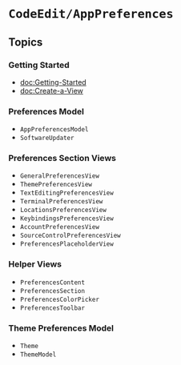 # ``CodeEdit/AppPreferences``

## Topics

### Getting Started

- <doc:Getting-Started>
- <doc:Create-a-View>

### Preferences Model

- ``AppPreferencesModel``
- ``SoftwareUpdater``

### Preferences Section Views

- ``GeneralPreferencesView``
- ``ThemePreferencesView``
- ``TextEditingPreferencesView``
- ``TerminalPreferencesView``
- ``LocationsPreferencesView``
- ``KeybindingsPreferencesView``
- ``AccountPreferencesView``
- ``SourceControlPreferencesView``
- ``PreferencesPlaceholderView``

### Helper Views

- ``PreferencesContent``
- ``PreferencesSection``
- ``PreferencesColorPicker``
- ``PreferencesToolbar``

### Theme Preferences Model

- ``Theme``
- ``ThemeModel``
